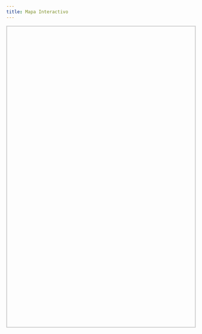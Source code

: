 ```yaml
---
title: Mapa Interactivo
---
```


<div id="map" style="height: 800px; border: 2px solid #ccc;"></div>

<link
  rel="stylesheet"
  href="https://unpkg.com/leaflet@1.9.4/dist/leaflet.css"
/>
<script src="https://unpkg.com/leaflet@1.9.4/dist/leaflet.js"></script>
<script>
  document.addEventListener("DOMContentLoaded", () => {
    const bounds = [[0, 0], [3224, 4961]];
    const map = L.map("map", {
      crs: L.CRS.Simple,
      minZoom: -3,
    });
    const image = L.imageOverlay("/assets/mapa.jpg", bounds).addTo(map);
    map.fitBounds(bounds);
  
    map.on("click", function (e) {
      console.log("Coordenadas:", e.latlng);
    });

</script>
